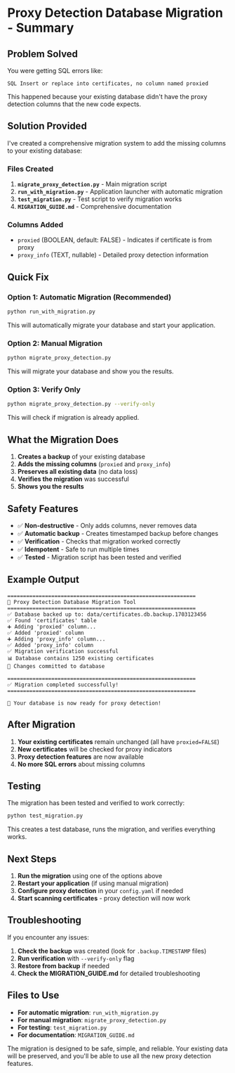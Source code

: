 # Proxy Detection Database Migration - Summary

## Problem Solved

You were getting SQL errors like:
```
SQL Insert or replace into certificates, no column named proxied
```

This happened because your existing database didn't have the proxy detection columns that the new code expects.

## Solution Provided

I've created a comprehensive migration system to add the missing columns to your existing database:

### Files Created

1. **`migrate_proxy_detection.py`** - Main migration script
2. **`run_with_migration.py`** - Application launcher with automatic migration
3. **`test_migration.py`** - Test script to verify migration works
4. **`MIGRATION_GUIDE.md`** - Comprehensive documentation

### Columns Added

- `proxied` (BOOLEAN, default: FALSE) - Indicates if certificate is from proxy
- `proxy_info` (TEXT, nullable) - Detailed proxy detection information

## Quick Fix

### Option 1: Automatic Migration (Recommended)

```bash
python run_with_migration.py
```

This will automatically migrate your database and start your application.

### Option 2: Manual Migration

```bash
python migrate_proxy_detection.py
```

This will migrate your database and show you the results.

### Option 3: Verify Only

```bash
python migrate_proxy_detection.py --verify-only
```

This will check if migration is already applied.

## What the Migration Does

1. **Creates a backup** of your existing database
2. **Adds the missing columns** (`proxied` and `proxy_info`)
3. **Preserves all existing data** (no data loss)
4. **Verifies the migration** was successful
5. **Shows you the results**

## Safety Features

- ✅ **Non-destructive** - Only adds columns, never removes data
- ✅ **Automatic backup** - Creates timestamped backup before changes
- ✅ **Verification** - Checks that migration worked correctly
- ✅ **Idempotent** - Safe to run multiple times
- ✅ **Tested** - Migration script has been tested and verified

## Example Output

```
============================================================
🔧 Proxy Detection Database Migration Tool
============================================================
✅ Database backed up to: data/certificates.db.backup.1703123456
✅ Found 'certificates' table
➕ Adding 'proxied' column...
✅ Added 'proxied' column
➕ Adding 'proxy_info' column...
✅ Added 'proxy_info' column
✅ Migration verification successful
📊 Database contains 1250 existing certificates
💾 Changes committed to database

============================================================
✅ Migration completed successfully!
============================================================

🎉 Your database is now ready for proxy detection!
```

## After Migration

1. **Your existing certificates** remain unchanged (all have `proxied=FALSE`)
2. **New certificates** will be checked for proxy indicators
3. **Proxy detection features** are now available
4. **No more SQL errors** about missing columns

## Testing

The migration has been tested and verified to work correctly:

```bash
python test_migration.py
```

This creates a test database, runs the migration, and verifies everything works.

## Next Steps

1. **Run the migration** using one of the options above
2. **Restart your application** (if using manual migration)
3. **Configure proxy detection** in your `config.yaml` if needed
4. **Start scanning certificates** - proxy detection will now work

## Troubleshooting

If you encounter any issues:

1. **Check the backup** was created (look for `.backup.TIMESTAMP` files)
2. **Run verification** with `--verify-only` flag
3. **Restore from backup** if needed
4. **Check the MIGRATION_GUIDE.md** for detailed troubleshooting

## Files to Use

- **For automatic migration**: `run_with_migration.py`
- **For manual migration**: `migrate_proxy_detection.py`
- **For testing**: `test_migration.py`
- **For documentation**: `MIGRATION_GUIDE.md`

The migration is designed to be safe, simple, and reliable. Your existing data will be preserved, and you'll be able to use all the new proxy detection features.
